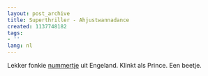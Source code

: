 ```yaml
---
layout: post_archive
title: Superthriller - Ahjustwannadance
created: 1137748182
tags:
- ''
lang: nl
---
```

Lekker fonkie [nummertje](http://www.superthriller.co.uk/media/IJustWaDance384K_Stream001.mov) uit Engeland. Klinkt als Prince. Een beetje.
